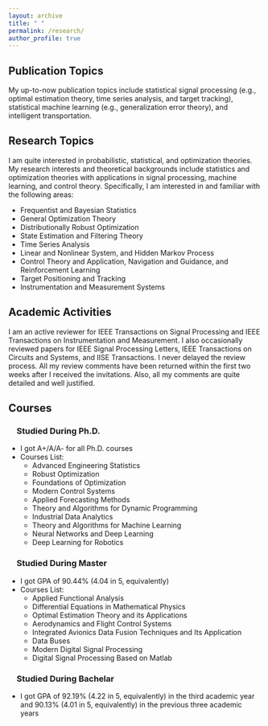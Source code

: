 ```yaml
---
layout: archive
title: " " 
permalink: /research/
author_profile: true
---
```


## Publication Topics
My up-to-now publication topics include statistical signal processing (e.g., optimal estimation theory, time series analysis, and target tracking), statistical machine learning (e.g., generalization error theory), and intelligent transportation. 

## Research Topics
I am quite interested in probabilistic, statistical, and optimization theories. My research interests and theoretical backgrounds include statistics and optimization theories with applications in signal processing, machine learning, and control theory. Specifically, I am interested in and familiar with the following areas:
* Frequentist and Bayesian Statistics
* General Optimization Theory
* Distributionally Robust Optimization
* State Estimation and Filtering Theory
* Time Series Analysis
* Linear and Nonlinear System, and Hidden Markov Process
* Control Theory and Application, Navigation and Guidance, and Reinforcement Learning
* Target Positioning and Tracking
* Instrumentation and Measurement Systems

## Academic Activities
I am an active reviewer for IEEE Transactions on Signal Processing and IEEE Transactions on Instrumentation and Measurement. I also occasionally reviewed papers for IEEE Signal Processing Letters, IEEE Transactions on Circuits and Systems, and IISE Transactions. I never delayed the review process. All my review comments have been returned within the first two weeks after I received the invitations. Also, all my comments are quite detailed and well justified.

## Courses
### &emsp;Studied During Ph.D.
* I got A+/A/A- for all Ph.D. courses
* Courses List:
  - Advanced Engineering Statistics
  - Robust Optimization
  - Foundations of Optimization
  - Modern Control Systems
  - Applied Forecasting Methods
  - Theory and Algorithms for Dynamic Programming
  - Industrial Data Analytics
  - Theory and Algorithms for Machine Learning
  - Neural Networks and Deep Learning
  - Deep Learning for Robotics
### &emsp;Studied During Master
* I got GPA of 90.44% (4.04 in 5, equivalently)
* Courses List:
  - Applied Functional Analysis
  - Differential Equations in Mathematical Physics
  - Optimal Estimation Theory and its Applications
  - Aerodynamics and Flight Control Systems
  - Integrated Avionics Data Fusion Techniques and Its Application
  - Data Buses
  - Modern Digital Signal Processing
  - Digital Signal Processing Based on Matlab
### &emsp;Studied During Bachelar
* I got GPA of 92.19% (4.22 in 5, equivalently) in the third academic year and 90.13% (4.01 in 5, equivalently) in the previous three academic years


